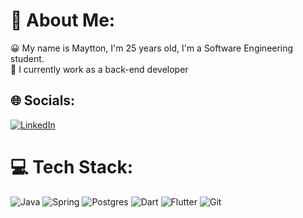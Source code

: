 # 💫 About Me:
😀 My name is Maytton, I'm 25 years old, I'm a Software Engineering student.<br>🔭 I currently work as a back-end developer<br>


## 🌐 Socials:
[![LinkedIn](https://img.shields.io/badge/LinkedIn-%230077B5.svg?logo=linkedin&logoColor=white)](https://linkedin.com/in/maytton) 

# 💻 Tech Stack:
![Java](https://img.shields.io/badge/java-%23ED8B00.svg?style=for-the-badge&logo=openjdk&logoColor=white) ![Spring](https://img.shields.io/badge/spring-%236DB33F.svg?style=for-the-badge&logo=spring&logoColor=white) ![Postgres](https://img.shields.io/badge/postgres-%23316192.svg?style=for-the-badge&logo=postgresql&logoColor=white) ![Dart](https://img.shields.io/badge/Dart-0175C2?style=for-the-badge&logo=dart&logoColor=white) ![Flutter](https://img.shields.io/badge/Flutter-02569B?style=for-the-badge&logo=flutter&logoColor=white) 	![Git](https://img.shields.io/badge/GIT-E44C30?style=for-the-badge&logo=git&logoColor=white)






<!-- Proudly created with GPRM ( https://gprm.itsvg.in ) -->
